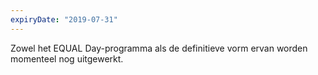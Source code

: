 ```yaml
---
expiryDate: "2019-07-31"
---
```

Zowel het EQUAL Day-programma als de definitieve vorm ervan worden momenteel nog uitgewerkt.
